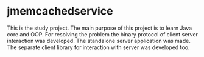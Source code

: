 # jmemcachedservice
This is the study project.
The main purpose of this project is to learn Java core and OOP.
For resolving the problem the binary protocol of client server interaction was developed.
The standalone server application was made.
The separate client library for interaction with server was developed too.
